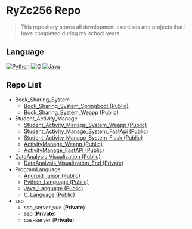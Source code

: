 # RyZc256 Repo
> This repository stores all development exercises and projects that I have completed during my school years.

## Language
[![Python](https://img.shields.io/badge/Python-blue.svg)](https://python.org)
[![C](Cttps://img.shields.io/badge/C-white.svg)](#)
[![Java](https://img.shields.io/badge/Java-orange.svg)](https://www.java.com/)
## Repo List
- Book_Sharing_System
  - [Book_Sharing_System_Springboot (Public)](https://github.com/RyZc256/Book_Sharing_System_Springboot)
  - [Book_Sharing_System_Weapp (Public)](https://github.com/RyZc256/Book_Sharing_System_Weapp)
- Student_Activity_Manage
  - [Student_Activity_Manage_System_Weapp (Public)](https://github.com/RyZc256/Student_Activity_Manage_System_Weapp)
  - [Student_Activity_Manage_System_FastApi (Public)](https://github.com/RyZc256/Student_Activity_Manage_System_FastApi)
  - [Student_Activity_Manage_System_Flask (Public)](https://github.com/RyZc256/Student_Activity_Manage_System_Flask)
  - [ActivityManage_Weapp (Public)](https://github.com/RyZc256/ActivityManage_Weapp)
  - [ActivityManage_FastAPI (Public)](https://github.com/RyZc256/ActivityManage_FastAPI)
- [DataAnalysis_Visualization (Public)](https://github.com/RyZc256/DataAnalysis_Visualization)
  - [DataAnalysis_Visualization_End (Private)](https://github.com/RyZc256/DataAnalysis_Visualization_End)
- ProgramLanguage
  - [Android_junior (Public)](https://github.com/RyZc256/Android_junior)
  - [Python_Language (Public)](https://github.com/RyZc256/Python_Language)
  - [Java_Language (Public)](https://github.com/RyZc256/Java_Language)
  - [C_Language (Public)](https://github.com/RyZc256/C_Language)
- sso
  - sso_server_vue (**Private**)
  - sso (**Private**)
  - cas-server (**Private**)

